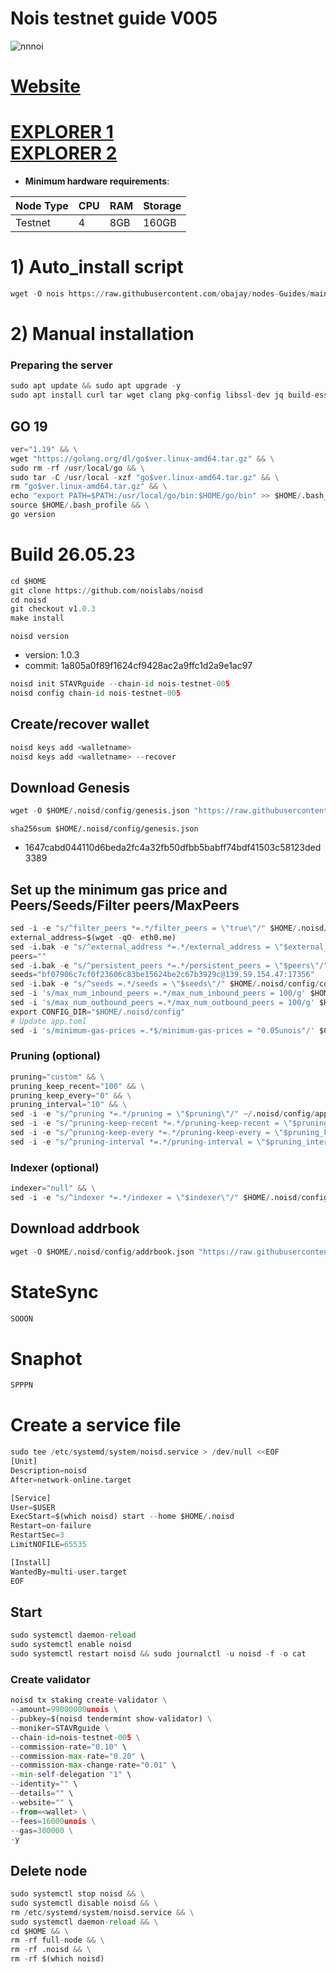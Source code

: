 # Nois testnet guide V005

![nnnoi](https://user-images.githubusercontent.com/44331529/191945004-1227fef0-a215-44f1-bcab-854acd66de00.png)

[Website](https://nois.network/)
=
[EXPLORER 1](http://explorer.stavr.tech/nois/staking) \
[EXPLORER 2](https://testnet.ping.pub/nois/staking)
=

- **Minimum hardware requirements**:

| Node Type |CPU | RAM  | Storage  | 
|-----------|----|------|----------|
| Testnet   |   4|  8GB | 160GB    |


# 1) Auto_install script
```Python
wget -O nois https://raw.githubusercontent.com/obajay/nodes-Guides/main/Projects/Nois/Noist_Testnet/nois && chmod +x nois && ./nois
```

# 2) Manual installation

### Preparing the server

```Python
sudo apt update && sudo apt upgrade -y
sudo apt install curl tar wget clang pkg-config libssl-dev jq build-essential bsdmainutils git make ncdu gcc git jq chrony liblz4-tool -y
```

## GO 19 

```Python
ver="1.19" && \
wget "https://golang.org/dl/go$ver.linux-amd64.tar.gz" && \
sudo rm -rf /usr/local/go && \
sudo tar -C /usr/local -xzf "go$ver.linux-amd64.tar.gz" && \
rm "go$ver.linux-amd64.tar.gz" && \
echo "export PATH=$PATH:/usr/local/go/bin:$HOME/go/bin" >> $HOME/.bash_profile && \
source $HOME/.bash_profile && \
go version
```

# Build 26.05.23 
```Python
cd $HOME
git clone https://github.com/noislabs/noisd
cd noisd
git checkout v1.0.3
make install
```
`noisd version`
- version: 1.0.3
- commit: 1a805a0f89f1624cf9428ac2a9ffc1d2a9e1ac97

```Python
noisd init STAVRguide --chain-id nois-testnet-005
noisd config chain-id nois-testnet-005
```    

## Create/recover wallet
```Python
noisd keys add <walletname>
noisd keys add <walletname> --recover
```

## Download Genesis

```Python
wget -O $HOME/.noisd/config/genesis.json "https://raw.githubusercontent.com/noislabs/networks/main/nois-testnet-005/genesis.json"
```
`sha256sum $HOME/.noisd/config/genesis.json`
+ 1647cabd044110d6beda2fc4a32fb50dfbb5babff74bdf41503c58123ded3389

## Set up the minimum gas price and Peers/Seeds/Filter peers/MaxPeers
```Python
sed -i -e "s/^filter_peers *=.*/filter_peers = \"true\"/" $HOME/.noisd/config/config.toml
external_address=$(wget -qO- eth0.me) 
sed -i.bak -e "s/^external_address *=.*/external_address = \"$external_address:26656\"/" $HOME/.noisd/config/config.toml
peers=""
sed -i.bak -e "s/^persistent_peers *=.*/persistent_peers = \"$peers\"/" $HOME/.noisd/config/config.toml
seeds="bf07906c7cf0f23606c83be15624be2c67b3929c@139.59.154.47:17356"
sed -i.bak -e "s/^seeds =.*/seeds = \"$seeds\"/" $HOME/.noisd/config/config.toml
sed -i 's/max_num_inbound_peers =.*/max_num_inbound_peers = 100/g' $HOME/.noisd/config/config.toml
sed -i 's/max_num_outbound_peers =.*/max_num_outbound_peers = 100/g' $HOME/.noisd/config/config.toml
export CONFIG_DIR="$HOME/.noisd/config"
# Update app.toml
sed -i 's/minimum-gas-prices =.*$/minimum-gas-prices = "0.05unois"/' $CONFIG_DIR/app.toml

```
### Pruning (optional)
```Python
pruning="custom" && \
pruning_keep_recent="100" && \
pruning_keep_every="0" && \
pruning_interval="10" && \
sed -i -e "s/^pruning *=.*/pruning = \"$pruning\"/" ~/.noisd/config/app.toml && \
sed -i -e "s/^pruning-keep-recent *=.*/pruning-keep-recent = \"$pruning_keep_recent\"/" ~/.noisd/config/app.toml && \
sed -i -e "s/^pruning-keep-every *=.*/pruning-keep-every = \"$pruning_keep_every\"/" ~/.noisd/config/app.toml && \
sed -i -e "s/^pruning-interval *=.*/pruning-interval = \"$pruning_interval\"/" ~/.noisd/config/app.toml
```
### Indexer (optional) 
```Python
indexer="null" && \
sed -i -e "s/^indexer *=.*/indexer = \"$indexer\"/" $HOME/.noisd/config/config.toml
```

## Download addrbook
```Python
wget -O $HOME/.noisd/config/addrbook.json "https://raw.githubusercontent.com/obajay/nodes-Guides/main/Projects/Nois/Noist_Testnet/addrbook.json"
```

# StateSync
```Python
SOOON
```

# Snaphot 
```Python
SPPPN
```


# Create a service file
```Python
sudo tee /etc/systemd/system/noisd.service > /dev/null <<EOF
[Unit]
Description=noisd
After=network-online.target

[Service]
User=$USER
ExecStart=$(which noisd) start --home $HOME/.noisd
Restart=on-failure
RestartSec=3
LimitNOFILE=65535

[Install]
WantedBy=multi-user.target
EOF
```

## Start
```Python
sudo systemctl daemon-reload
sudo systemctl enable noisd
sudo systemctl restart noisd && sudo journalctl -u noisd -f -o cat
```

### Create validator
```Python
noisd tx staking create-validator \
--amount=99000000unois \
--pubkey=$(noisd tendermint show-validator) \
--moniker=STAVRguide \
--chain-id=nois-testnet-005 \
--commission-rate="0.10" \
--commission-max-rate="0.20" \
--commission-max-change-rate="0.01" \
--min-self-delegation "1" \
--identity="" \
--details="" \
--website="" \
--from=<wallet> \
--fees=16000unois \
--gas=300000 \
-y
```

## Delete node
```Python
sudo systemctl stop noisd && \
sudo systemctl disable noisd && \
rm /etc/systemd/system/noisd.service && \
sudo systemctl daemon-reload && \
cd $HOME && \
rm -rf full-node && \
rm -rf .noisd && \
rm -rf $(which noisd)
```

